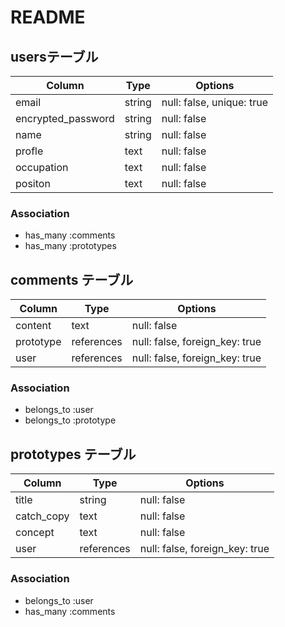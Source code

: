 # README
## usersテーブル
| Column             | Type   | Options     |
| ------------------ | ------ | ----------- |
| email              | string | null: false, unique: true |
| encrypted_password | string | null: false |
| name               | string | null: false |
| profle             | text   | null: false |
| occupation         | text   | null: false |
| positon            | text   | null: false |

### Association

- has_many :comments
- has_many :prototypes

## comments テーブル
| Column             | Type   | Options     |
| ------------------ | ------ | ----------- |
| content            | text   | null: false |
| prototype          | references | null: false, foreign_key: true |
| user               | references | null: false, foreign_key: true |

### Association

- belongs_to :user
- belongs_to :prototype

## prototypes テーブル
| Column             | Type   | Options     |
| ------------------ | ------ | ----------- |
| title              | string | null: false |
| catch_copy         | text   | null: false |
| concept            | text   | null: false |
| user               | references   | null: false, foreign_key: true |

### Association

- belongs_to :user
- has_many :comments